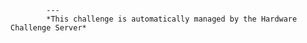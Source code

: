 
            ---
            *This challenge is automatically managed by the Hardware Challenge Server*
        